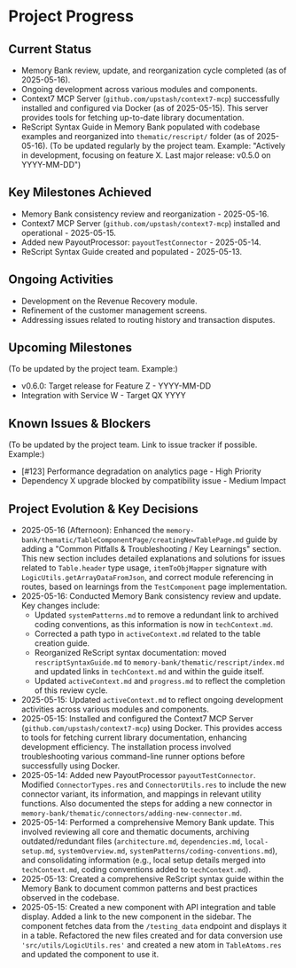 # Project Progress

## Current Status

- Memory Bank review, update, and reorganization cycle completed (as of 2025-05-16).
- Ongoing development across various modules and components.
- Context7 MCP Server (`github.com/upstash/context7-mcp`) successfully installed and configured via Docker (as of 2025-05-15). This server provides tools for fetching up-to-date library documentation.
- ReScript Syntax Guide in Memory Bank populated with codebase examples and reorganized into `thematic/rescript/` folder (as of 2025-05-16).
  (To be updated regularly by the project team. Example: "Actively in development, focusing on feature X. Last major release: v0.5.0 on YYYY-MM-DD")

## Key Milestones Achieved

- Memory Bank consistency review and reorganization - 2025-05-16.
- Context7 MCP Server (`github.com/upstash/context7-mcp`) installed and operational - 2025-05-15.
- Added new PayoutProcessor: `payoutTestConnector` - 2025-05-14.
- ReScript Syntax Guide created and populated - 2025-05-13.

## Ongoing Activities

- Development on the Revenue Recovery module.
- Refinement of the customer management screens.
- Addressing issues related to routing history and transaction disputes.

## Upcoming Milestones

(To be updated by the project team. Example:)

- v0.6.0: Target release for Feature Z - YYYY-MM-DD
- Integration with Service W - Target QX YYYY

## Known Issues & Blockers

(To be updated by the project team. Link to issue tracker if possible. Example:)

- [#123] Performance degradation on analytics page - High Priority
- Dependency X upgrade blocked by compatibility issue - Medium Impact

## Project Evolution & Key Decisions

- 2025-05-16 (Afternoon): Enhanced the `memory-bank/thematic/TableComponentPage/creatingNewTablePage.md` guide by adding a "Common Pitfalls & Troubleshooting / Key Learnings" section. This new section includes detailed explanations and solutions for issues related to `Table.header` type usage, `itemToObjMapper` signature with `LogicUtils.getArrayDataFromJson`, and correct module referencing in routes, based on learnings from the `TestComponent` page implementation.
- 2025-05-16: Conducted Memory Bank consistency review and update. Key changes include:
  - Updated `systemPatterns.md` to remove a redundant link to archived coding conventions, as this information is now in `techContext.md`.
  - Corrected a path typo in `activeContext.md` related to the table creation guide.
  - Reorganized ReScript syntax documentation: moved `rescriptSyntaxGuide.md` to `memory-bank/thematic/rescript/index.md` and updated links in `techContext.md` and within the guide itself.
  - Updated `activeContext.md` and `progress.md` to reflect the completion of this review cycle.
- 2025-05-15: Updated `activeContext.md` to reflect ongoing development activities across various modules and components.
- 2025-05-15: Installed and configured the Context7 MCP Server (`github.com/upstash/context7-mcp`) using Docker. This provides access to tools for fetching current library documentation, enhancing development efficiency. The installation process involved troubleshooting various command-line runner options before successfully using Docker.
- 2025-05-14: Added new PayoutProcessor `payoutTestConnector`. Modified `ConnectorTypes.res` and `ConnectorUtils.res` to include the new connector variant, its information, and mappings in relevant utility functions. Also documented the steps for adding a new connector in `memory-bank/thematic/connectors/adding-new-connector.md`.
- 2025-05-14: Performed a comprehensive Memory Bank update. This involved reviewing all core and thematic documents, archiving outdated/redundant files (`architecture.md`, `dependencies.md`, `local-setup.md`, `systemOverview.md`, `systemPatterns/coding-conventions.md`), and consolidating information (e.g., local setup details merged into `techContext.md`, coding conventions added to `techContext.md`).
- 2025-05-13: Created a comprehensive ReScript syntax guide within the Memory Bank to document common patterns and best practices observed in the codebase.
- 2025-05-15: Created a new component with API integration and table display. Added a link to the new component in the sidebar. The component fetches data from the `/testing_data` endpoint and displays it in a table. Refactored the new files created and for data conversion use `'src/utils/LogicUtils.res'` and created a new atom in `TableAtoms.res` and updated the component to use it.
